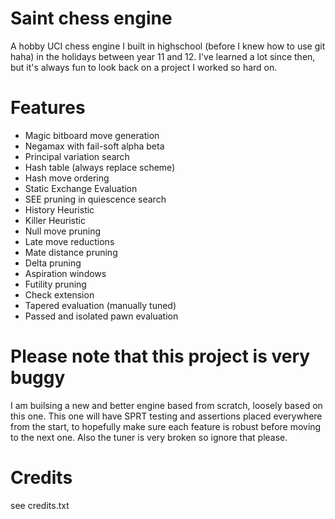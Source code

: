 # Saint chess engine
A hobby UCI chess engine I built in highschool (before I knew how to use git haha) in the holidays between year 11 and 12.
I've learned a lot since then, but it's always fun to look back on a project I worked so hard on.

# Features
- Magic bitboard move generation
- Negamax with fail-soft alpha beta
- Principal variation search
- Hash table (always replace scheme)
- Hash move ordering
- Static Exchange Evaluation
- SEE pruning in quiescence search
- History Heuristic
- Killer Heuristic
- Null move pruning
- Late move reductions
- Mate distance pruning
- Delta pruning
- Aspiration windows
- Futility pruning
- Check extension
- Tapered evaluation (manually tuned)
- Passed and isolated pawn evaluation

# **Please note that this project is very buggy**
I am builsing a new and better engine based from scratch, loosely based on this one. This one will have SPRT testing and assertions placed everywhere from the start, to hopefully make sure each feature is robust before moving to the next one.
Also the tuner is very broken so ignore that please.

# Credits
see credits.txt
